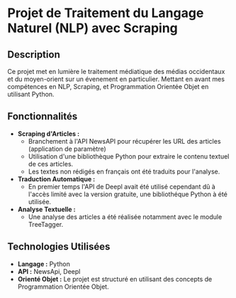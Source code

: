 # Projet de Traitement du Langage Naturel (NLP) avec Scraping

## Description

Ce projet met en lumière le traitement médiatique des médias occidentaux et du moyen-orient sur un évenement en particulier. Mettant en avant mes compétences en NLP, Scraping, et Programmation Orientée Objet en utilisant Python.

## Fonctionnalités

- **Scraping d'Articles :** 
    - Branchement à l'API NewsAPI pour récupérer les URL des articles (application de paramètre)
    - Utilisation d'une bibliothèque Python pour extraire le contenu textuel de ces articles. 
    - Les textes non rédigés en français ont été traduits pour l'analyse.
- **Traduction Automatique :** 
    - En premier temps l'API de Deepl avait été utilisé cependant dû à l'accès limité avec la version gratuite, une bibliothéque Python à été utilisée.
- **Analyse Textuelle :** 
    - Une analyse des articles a été réalisée notamment avec le module TreeTagger.

## Technologies Utilisées

- **Langage :** Python
- **API :** NewsApi, Deepl
- **Orienté Objet :** Le projet est structuré en utilisant des concepts de Programmation Orientée Objet.



